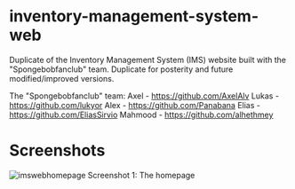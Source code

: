# inventory-management-system-web
Duplicate of the Inventory Management System (IMS) website built with the "Spongebobfanclub" team. Duplicate for posterity and future modified/improved versions.

The "Spongebobfanclub" team:
Axel - https://github.com/AxelAlv
Lukas - https://github.com/lukyor
Alex - https://github.com/Panabana
Elias - https://github.com/EliasSirvio
Mahmood - https://github.com/alhethmey

# Screenshots 
![imswebhomepage](https://github.com/Panabana/inventory-management-system/assets/63080806/aa45fa7b-4417-4dd4-a43c-987b6eb6c530)
Screenshot 1: The homepage
